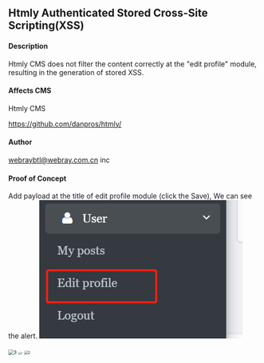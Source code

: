 ## Htmly Authenticated Stored Cross-Site Scripting(XSS)

#### Description

Htmly CMS does not filter the content correctly at the "edit profile" module, resulting in the generation of stored XSS.

#### Affects CMS

Htmly CMS

https://github.com/danpros/htmly/

#### Author

webraybtl@webray.com.cn inc

#### Proof of Concept

Add payload at the title of edit profile module (click the Save), We can see the alert. 
![avatar](images/3.png)

<img src="https://github.com/liaojia-99/project/blob/main/htmly/images/3.png" alt="3" style="zoom: 67%;" />

<img src="https://github.com/liaojia-99/project/blob/main/htmly/images/1.png" alt="1" style="zoom: 33%;" />

<img src="https://github.com/liaojia-99/project/blob/main/htmly/images/2.png" alt="2" style="zoom:50%;" />



